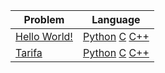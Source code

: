 | Problem | Language
|--|--|
| [Hello World!](https://open.kattis.com/problems/hello) | [Python](https://github.com/smmnaghibi/kattis/blob/main/Python/Hello-World.py) [C](https://github.com/smmnaghibi/kattis/blob/main/C/Hello-World.c) [C++](https://github.com/smmnaghibi/kattis/blob/main/Cpp/Hello-World.cpp) |
| [Tarifa](https://open.kattis.com/problems/tarifa) | [Python](https://github.com/smmnaghibi/kattis/blob/main/Tarifa.py) [C](https://github.com/smmnaghibi/kattis/blob/main/C/Tarifa.c) [C++](https://github.com/smmnaghibi/kattis/blob/main/Cpp/Tarifa.cpp) |